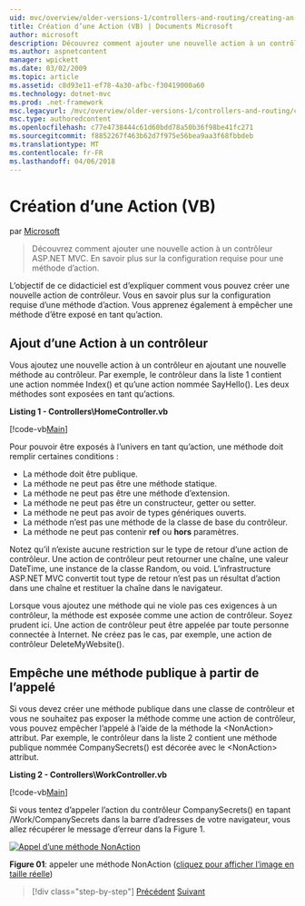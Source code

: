 ```yaml
---
uid: mvc/overview/older-versions-1/controllers-and-routing/creating-an-action-vb
title: Création d’une Action (VB) | Documents Microsoft
author: microsoft
description: Découvrez comment ajouter une nouvelle action à un contrôleur ASP.NET MVC. En savoir plus sur la configuration requise pour une méthode d’action.
ms.author: aspnetcontent
manager: wpickett
ms.date: 03/02/2009
ms.topic: article
ms.assetid: c8d93e11-ef78-4a30-afbc-f30419000a60
ms.technology: dotnet-mvc
ms.prod: .net-framework
msc.legacyurl: /mvc/overview/older-versions-1/controllers-and-routing/creating-an-action-vb
msc.type: authoredcontent
ms.openlocfilehash: c77e4738444c61d60bdd78a50b36f98be41fc271
ms.sourcegitcommit: f8852267f463b62d7f975e56bea9aa3f68fbbdeb
ms.translationtype: MT
ms.contentlocale: fr-FR
ms.lasthandoff: 04/06/2018
---
```

<a name="creating-an-action-vb"></a>Création d’une Action (VB)
====================
par [Microsoft](https://github.com/microsoft)

> Découvrez comment ajouter une nouvelle action à un contrôleur ASP.NET MVC. En savoir plus sur la configuration requise pour une méthode d’action.


L’objectif de ce didacticiel est d’expliquer comment vous pouvez créer une nouvelle action de contrôleur. Vous en savoir plus sur la configuration requise d’une méthode d’action. Vous apprenez également à empêcher une méthode d’être exposé en tant qu’action.

## <a name="adding-an-action-to-a-controller"></a>Ajout d’une Action à un contrôleur

Vous ajoutez une nouvelle action à un contrôleur en ajoutant une nouvelle méthode au contrôleur. Par exemple, le contrôleur dans la liste 1 contient une action nommée Index() et qu’une action nommée SayHello(). Les deux méthodes sont exposées en tant qu’actions.

**Listing 1 - Controllers\HomeController.vb**

[!code-vb[Main](creating-an-action-vb/samples/sample1.vb)]

Pour pouvoir être exposés à l’univers en tant qu’action, une méthode doit remplir certaines conditions :

- La méthode doit être publique.
- La méthode ne peut pas être une méthode statique.
- La méthode ne peut pas être une méthode d’extension.
- La méthode ne peut pas être un constructeur, getter ou setter.
- La méthode ne peut pas avoir de types génériques ouverts.
- La méthode n’est pas une méthode de la classe de base du contrôleur.
- La méthode ne peut pas contenir **ref** ou **hors** paramètres.

Notez qu’il n’existe aucune restriction sur le type de retour d’une action de contrôleur. Une action de contrôleur peut retourner une chaîne, une valeur DateTime, une instance de la classe Random, ou void. L’infrastructure ASP.NET MVC convertit tout type de retour n’est pas un résultat d’action dans une chaîne et restituer la chaîne dans le navigateur.

Lorsque vous ajoutez une méthode qui ne viole pas ces exigences à un contrôleur, la méthode est exposée comme une action de contrôleur. Soyez prudent ici. Une action de contrôleur peut être appelée par toute personne connectée à Internet. Ne créez pas le cas, par exemple, une action de contrôleur DeleteMyWebsite().

## <a name="preventing-a-public-method-from-being-invoked"></a>Empêche une méthode publique à partir de l’appelé

Si vous devez créer une méthode publique dans une classe de contrôleur et vous ne souhaitez pas exposer la méthode comme une action de contrôleur, vous pouvez empêcher l’appelé à l’aide de la méthode la &lt;NonAction&gt; attribut. Par exemple, le contrôleur dans la liste 2 contient une méthode publique nommée CompanySecrets() est décorée avec le &lt;NonAction&gt; attribut.

**Listing 2 - Controllers\WorkController.vb**

[!code-vb[Main](creating-an-action-vb/samples/sample2.vb)]

Si vous tentez d’appeler l’action du contrôleur CompanySecrets() en tapant /Work/CompanySecrets dans la barre d’adresses de votre navigateur, vous allez récupérer le message d’erreur dans la Figure 1.


[![Appel d’une méthode NonAction](creating-an-action-vb/_static/image1.jpg)](creating-an-action-vb/_static/image1.png)

**Figure 01**: appeler une méthode NonAction ([cliquez pour afficher l’image en taille réelle](creating-an-action-vb/_static/image2.png))

> [!div class="step-by-step"]
> [Précédent](creating-a-controller-vb.md)
> [Suivant](aspnet-mvc-controllers-overview-cs.md)
